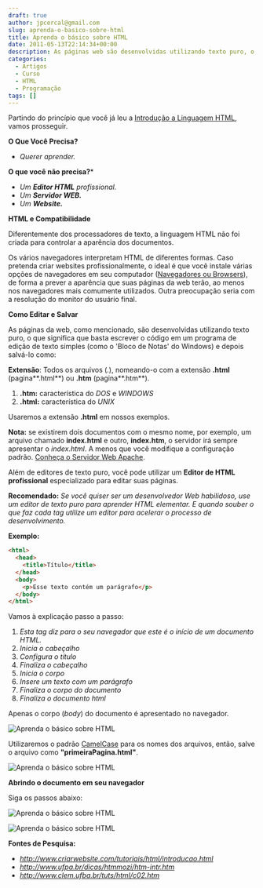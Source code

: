 ```yaml
---
draft: true
author: jpcercal@gmail.com
slug: aprenda-o-basico-sobre-html
title: Aprenda o básico sobre HTML
date: 2011-05-13T22:14:34+00:00
description: As páginas web são desenvolvidas utilizando texto puro, o que significa que basta escrever o código em um programa de edição de texto simples. Aprenda HTML!
categories:
  - Artigos
  - Curso
  - HTML
  - Programação
tags: []
---
```


Partindo do princípio que você já leu a [Introdução a Linguagem HTML](http://sistemas.cekurte.com/2010/12/introducao-a-linguagem-html/), vamos prosseguir.

**O Que Você Precisa?**

* _Querer aprender._

**O que você não precisa?***

* _Um **Editor HTML** profissional._
* _Um **Servidor WEB.**_
* _Um **Website.**_

**HTML e Compatibilidade**

Diferentemente dos processadores de texto, a linguagem HTML não foi criada para controlar a aparência dos documentos.

Os vários navegadores interpretam HTML de diferentes formas. Caso pretenda criar websites profissionalmente, o ideal é que você instale várias opções de navegadores em seu computador ([Navegadores ou Browsers](http://sistemas.cekurte.com/blog/navegadores-ou-browsers/ "Navegadores ou Browsers")), de forma a prever a aparência que suas páginas da web terão, ao menos nos navegadores mais comumente utilizados. Outra preocupação seria com a resolução do monitor do usuário final.

**Como Editar e Salvar**

As páginas da web, como mencionado, são desenvolvidas utilizando texto puro, o que significa que basta escrever o código em um programa de edição de texto simples (como o 'Bloco de Notas' do Windows) e depois salvá-lo como:

**Extensão**: Todos os arquivos (*.*), nomeando-o com a extensão **.html** (pagina**.html**) ou **.htm** (pagina**.htm**).

1. **.htm:** característica do _DOS_ e _WINDOWS_
2. **.html:** característica do _UNIX_

Usaremos a extensão **.html** em nossos exemplos.

**Nota:** se existirem dois documentos com o mesmo nome, por exemplo, um arquivo chamado **index.html** e outro, **index.htm**, o servidor irá sempre apresentar o _index.html_. A menos que você modifique a configuração padrão. [Conheça o Servidor Web Apache](http://sistemas.cekurte.com/blog/instalando-servidor-web-apache-no-linux/ "Instalando o servidor web Apache no Linux").

Além de editores de texto puro, você pode utilizar um **Editor de HTML profissional** especializado para editar suas páginas.

**Recomendado:** _Se você quiser ser um desenvolvedor Web habilidoso, use um editor de texto puro para aprender HTML elementar. E quando souber o que faz cada tag utilize um editor para acelerar o processo de desenvolvimento._


**Exemplo:**

```html
<html>
  <head>
    <title>Título</title>
  </head>
  <body>
    <p>Esse texto contém um parágrafo</p>
  </body>
</html>
```

Vamos à explicação passo a passo:

1. _Esta tag diz para o seu navegador que este é o início de um documento HTML._
2. _Inicia o cabeçalho_
3. _Configura o título_
4. _Finaliza o cabeçalho_
5. _Inicia o corpo_
6. _Insere um texto com um parágrafo_
7. _Finaliza o corpo do documento_
8. _Finaliza o documento html_

Apenas o corpo (_body_) do documento é apresentado no navegador.

![Aprenda o básico sobre HTML](http://sistemas.cekurte.com/wp-content/uploads/2010/12/primeiraPagina.png "Exemplo utilizando as marcações HTML")

Utilizaremos o padrão [CamelCase](http://sistemas.cekurte.com/blog/o-padrao-camelcase/ "O Padrão CamelCase") para os nomes dos arquivos, então, salve o arquivo como **"primeiraPagina.html"**.

![Aprenda o básico sobre HTML](http://sistemas.cekurte.com/wp-content/uploads/2010/12/salvarDocumentoHtml.png "Salvar documento HTML com o Bloco de Notas")

**Abrindo o documento em seu navegador**

Siga os passos abaixo:

![Aprenda o básico sobre HTML](http://sistemas.cekurte.com/wp-content/uploads/2010/12/abrirDocumentoHtmlMozillaFirefoxMenu.png "Aprenda o básico sobre HTML")

![Aprenda o básico sobre HTML](http://sistemas.cekurte.com/wp-content/uploads/2010/12/abrirDocumentoHtmlMozillaFirefox.png "Aprenda o básico sobre HTML")

**Fontes de Pesquisa:**

* _http://www.criarwebsite.com/tutoriais/html/introducao.html_
* _http://www.ufpa.br/dicas/htmmozi/htm-intr.htm_
* _http://www.clem.ufba.br/tuts/html/c02.htm_
